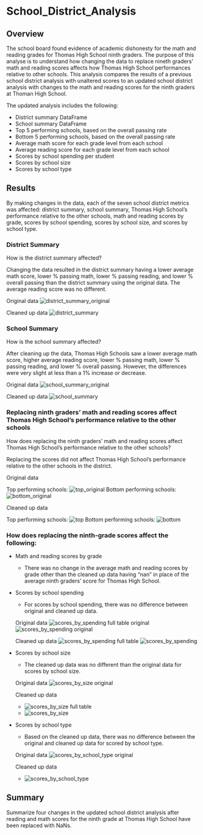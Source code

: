 # School_District_Analysis

## Overview
The school board found evidence of academic dishonesty for the math and reading grades for Thomas High School ninth graders. The purpose of this analyse is to understand how changing the data to replace nineth graders' math and reading scores affects how Thomas High School performances relative to other schools. This analysis compares the results of a previous school district analysis with unaltered scores to an updated school district analysis with changes to the math and reading scores for the ninth graders at Thoman High School.

The updated analysis includes the following:
- District summary DataFrame
- School summary DataFrame
- Top 5 performing schools, based on the overall passing rate
- Bottom 5 performing schools, based on the overall passing rate
- Average math score for each grade level from each school
- Average reading score for each grade level from each school
- Scores by school spending per student
- Scores by school size
- Scores by school type

## Results
By making changes in the data, each of the seven school district metrics was affected: district summary, school summary, Thomas High School’s performance relative to the other schools, math and reading scores by grade, scores by school spending, scores by school size, and scores by school type.

### District Summary
How is the district summary affected?

Changing the data resulted in the district summary having a lower average math score, lower % passing math, lower % passing reading, and lower % overall passing than the district summary using the original data. The average reading score was no different.

Original data
![district_summary_original](https://user-images.githubusercontent.com/90656004/140653248-290fb0c9-a84b-4ac5-a341-59bc38cf21b6.PNG)

Cleaned up data
![district_summary](https://user-images.githubusercontent.com/90656004/139881119-61d55b11-8edd-49fd-9dce-3eb748156490.png)

### School Summary
How is the school summary affected?

After cleaning up the data, Thomas High Schools saw a lower average math score, higher average reading score, lower % passing math, lower % passing reading, and lower % overall passing. However, the differences were very slight at less than a 1% increase or decrease.

Original data
![school_summary_original](https://user-images.githubusercontent.com/90656004/140653485-2d562021-f2fd-424b-ac3e-3ed61a3a15fb.PNG)

Cleaned up data
![school_summary](https://user-images.githubusercontent.com/90656004/140653399-6d9cfeee-b2b4-4cde-8fb7-69c887922b28.png)

### Replacing ninth graders’ math and reading scores affect Thomas High School’s performance relative to the other schools
How does replacing the ninth graders’ math and reading scores affect Thomas High School’s performance relative to the other schools?

Replacing the scores did not affect Thomas High School’s performance relative to the other schools in the district.

Original data

Top performing schools: ![top_original](https://user-images.githubusercontent.com/90656004/140653593-065a7c47-b6e1-4aa1-bb00-f8a1009eab0c.PNG)
Bottom performing schools: ![bottom_original](https://user-images.githubusercontent.com/90656004/140653594-ba76a82c-0853-4283-9291-be29c609f113.PNG)

Cleaned up data

Top performing schools: ![top](https://user-images.githubusercontent.com/90656004/140653533-96fd434d-a9f3-4151-ab55-91a5f560aee0.PNG)
Bottom performing schools: ![bottom](https://user-images.githubusercontent.com/90656004/140653560-a741b33b-7ad8-4200-a0ba-c1f11a8bec6d.PNG)

### How does replacing the ninth-grade scores affect the following:
- Math and reading scores by grade
  - There was no change in the average math and reading scores by grade other than the cleaned up data having “nan” in place of the average ninth graders’ score for Thomas High School.

- Scores by school spending
  - For scores by school spending, there was no difference between original and cleaned up data. 

  Original data
   ![scores_by_spending full table original](https://user-images.githubusercontent.com/90656004/140653671-9e977e95-870a-46fa-a381-ff92909b06cb.PNG)
   ![scores_by_spending original](https://user-images.githubusercontent.com/90656004/140653729-629b4588-a035-441d-8cff-e33da89c7ad3.PNG)

  Cleaned up data
  ![scores_by_spending full table](https://user-images.githubusercontent.com/90656004/140652645-5ef23bed-63f5-4a27-bb32-9b58d4da85d9.PNG)
  ![scores_by_spending](https://user-images.githubusercontent.com/90656004/140652575-be8e3b1b-c37d-4344-a454-a917e8e266b7.png)

- Scores by school size
  - The cleaned up data was no different than the original data for scores by school size.

  Original data
  ![scores_by_size original](https://user-images.githubusercontent.com/90656004/140653868-3e58cb8a-71a0-4b57-a17e-69b7b1dae936.PNG)
  
  Cleaned up data
  - ![scores_by_size full table](https://user-images.githubusercontent.com/90656004/140652789-3b67e4b8-befd-46dd-a9fd-192c1d32141d.PNG)
  - ![scores_by_size](https://user-images.githubusercontent.com/90656004/140652591-d3775605-7861-4eae-81fb-a2c7e02541bc.png)

- Scores by school type
  - Based on the cleaned up data, there was no difference between the original and cleaned up data for scored by school type.

  Original data
  ![scores_by_school_type original](https://user-images.githubusercontent.com/90656004/140653799-a63c97d9-c7c8-4115-a8d4-8ae4aa8f97d4.PNG)

  Cleaned up data
  - ![scores_by_school_type](https://user-images.githubusercontent.com/90656004/140652598-c6d129cc-97bd-45a9-ba53-b765a4139464.png)

## Summary
Summarize four changes in the updated school district analysis after reading and math scores for the ninth grade at Thomas High School have been replaced with NaNs.
